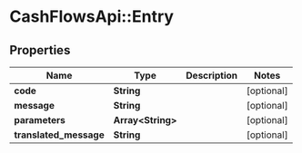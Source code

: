 # CashFlowsApi::Entry

## Properties
Name | Type | Description | Notes
------------ | ------------- | ------------- | -------------
**code** | **String** |  | [optional] 
**message** | **String** |  | [optional] 
**parameters** | **Array&lt;String&gt;** |  | [optional] 
**translated_message** | **String** |  | [optional] 

